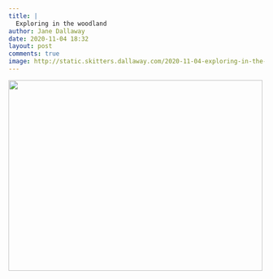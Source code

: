 ```yaml
---
title: |
  Exploring in the woodland
author: Jane Dallaway
date: 2020-11-04 18:32
layout: post
comments: true
image: http://static.skitters.dallaway.com/2020-11-04-exploring-in-the-woodland-thumb-1-IMG-0199.JPG
---
```


<div>
        <a href="http://static.skitters.dallaway.com/2020-11-04-exploring-in-the-woodland-fullsize-1-IMG-0199.JPG">
          <img src="http://static.skitters.dallaway.com/2020-11-04-exploring-in-the-woodland-thumb-1-IMG-0199.JPG" width="500" height="375"/>
        </a>
      </div>


  
      